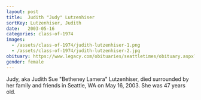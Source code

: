 ```yaml
---
layout: post
title:  Judith "Judy" Lutzenhiser
sortKey: Lutzenhiser, Judith
date:   2003-05-16
categories: class-of-1974
images:
  - /assets/class-of-1974/judith-lutzenhiser-1.png
  - /assets/class-of-1974/judith-lutzenhiser-2.jpg
obituary: https://www.legacy.com/obituaries/seattletimes/obituary.aspx?n=judith-sue-lutzenhiser-betheney-lamera&pid=1031983
gender: female
---
```

Judy, aka Judith Sue "Betheney Lamera" Lutzenhiser, died surrounded by her family and friends in Seattle, WA on May 16, 2003. She was 47 years old.

